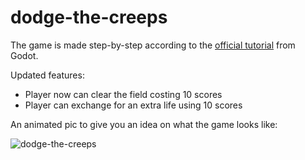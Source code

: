 # dodge-the-creeps
The game is made step-by-step according to the [official tutorial](https://docs.godotengine.org/en/stable/getting_started/introduction/index.html) from Godot.

Updated features:
- Player now can clear the field costing 10 scores
- Player can exchange for an extra life using 10 scores

An animated pic to give you an idea on what the game looks like:

![dodge-the-creeps](https://github.com/user-attachments/assets/2836455e-420e-4548-81d5-4cff19193085)
